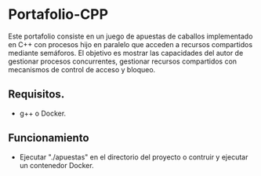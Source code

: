 # Portafolio-CPP

Este portafolio consiste en un juego de apuestas de caballos implementado en C++ con procesos hijo en paralelo que acceden a recursos compartidos mediante semáforos. El objetivo es mostrar las capacidades del autor de gestionar procesos concurrentes, gestionar recursos compartidos con mecanismos de control de acceso y bloqueo. 

## Requisitos.
* g++ o Docker.

## Funcionamiento

- Ejecutar "./apuestas" en el directorio del proyecto o contruir y ejecutar un contenedor Docker.
